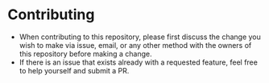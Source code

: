# Contributing

- When contributing to this repository, please first discuss the change you wish to make via issue,
email, or any other method with the owners of this repository before making a change.
- If there is an issue that exists already with a requested feature, feel free to help yourself and submit a PR.